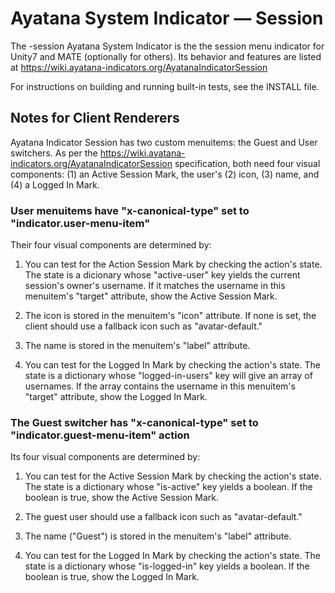 # Ayatana System Indicator &mdash; Session

The -session Ayatana System Indicator is the the session menu indicator
for Unity7 and MATE (optionally for others). Its behavior and features
are listed at https://wiki.ayatana-indicators.org/AyatanaIndicatorSession

For instructions on building and running built-in tests, see the INSTALL file.


## Notes for Client Renderers

Ayatana Indicator Session has two custom menuitems: the Guest and User
switchers. As per the
https://wiki.ayatana-indicators.org/AyatanaIndicatorSession
specification, both need four visual components: (1) an Active Session
Mark, the user's (2) icon, (3) name, and (4) a Logged In Mark.

### User menuitems have "x-canonical-type" set to "indicator.user-menu-item"

   Their four visual components are determined by:

   1. You can test for the Action Session Mark by checking the action's state.
      The state is a dicionary whose "active-user" key yields the current
      session's owner's username. If it matches the username in this menuitem's
      "target" attribute, show the Active Session Mark.

   2. The icon is stored in the menuitem's "icon" attribute. If none is set,
      the client should use a fallback icon such as "avatar-default."

   3. The name is stored in the menuitem's "label" attribute.

   4. You can test for the Logged In Mark by checking the action's state.
      The state is a dictionary whose "logged-in-users" key will give
      an array of usernames. If the array contains the username in this
      menuitem's "target" attribute, show the Logged In Mark.

### The Guest switcher has "x-canonical-type" set to "indicator.guest-menu-item" action

   Its four visual components are determined by:

   1. You can test for the Active Session Mark by checking the action's state.
      The state is a dictionary whose "is-active" key yields a boolean.
      If the boolean is true, show the Active Session Mark.

   2. The guest user should use a fallback icon such as "avatar-default."

   3. The name ("Guest") is stored in the menuitem's "label" attribute.

   4. You can test for the Logged In Mark by checking the action's state.
      The state is a dictionary whose "is-logged-in" key yields a boolean.
      If the boolean is true, show the Logged In Mark.
